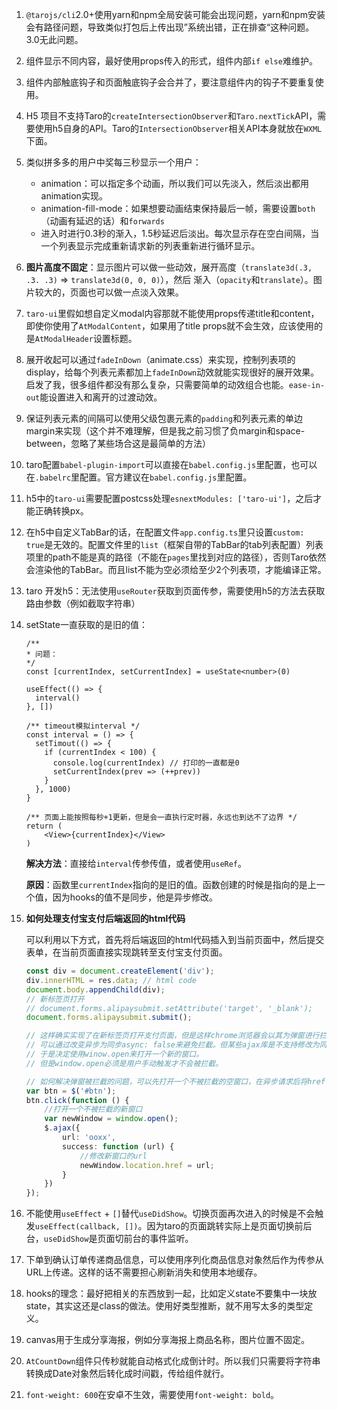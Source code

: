 1. `@tarojs/cli`2.0+使用yarn和npm全局安装可能会出现问题，yarn和npm安装会有路径问题，导致类似打包后上传出现”系统出错，正在排查“这种问题。3.0无此问题。

2. 组件显示不同内容，最好使用props传入的形式，组件内部`if else`难维护。

3. 组件内部触底钩子和页面触底钩子会合并了，要注意组件内的钩子不要重复使用。

4. H5 项目不支持Taro的`createIntersectionObserver`和`Taro.nextTick`API，需要使用h5自身的API。Taro的`IntersectionObserver`相关API本身就放在`WXML`下面。

5. 类似拼多多的用户中奖每三秒显示一个用户：

   - animation：可以指定多个动画，所以我们可以先淡入，然后淡出都用animation实现。
   - animation-fill-mode：如果想要动画结束保持最后一帧，需要设置`both`（动画有延迟的话）和`forwards`
   - 进入时进行0.3秒的渐入，1.5秒延迟后淡出。每次显示存在空白间隔，当一个列表显示完成重新请求新的列表重新进行循环显示。

6. **图片高度不固定**：显示图片可以做一些动效，展开高度（`translate3d(.3, .3. .3)` => `translate3d(0, 0, 0)`），然后 渐入（`opacity`和`translate`）。图片较大的，页面也可以做一点淡入效果。

7. `taro-ui`里假如想自定义modal内容那就不能使用props传递title和content，即使你使用了`AtModalContent`，如果用了title props就不会生效，应该使用的是`AtModalHeader`设置标题。

8. 展开收起可以通过`fadeInDown`（animate.css）来实现，控制列表项的display，给每个列表元素都加上`fadeInDown`动效就能实现很好的展开效果。启发了我，很多组件都没有那么复杂，只需要简单的动效组合也能。`ease-in-out`能设置进入和离开的过渡动效。

9. 保证列表元素的间隔可以使用父级包裹元素的`padding`和列表元素的单边margin来实现（这个并不难理解，但是我之前习惯了负margin和space-between，忽略了某些场合这是最简单的方法）

10. taro配置`babel-plugin-import`可以直接在`babel.config.js`里配置，也可以在`.babelrc`里配置。官方建议在`babel.config.js`里配置。

11. h5中的`taro-ui`需要配置postcss处理`esnextModules: ['taro-ui']`，之后才能正确转换px。

12. 在h5中自定义TabBar的话，在配置文件`app.config.ts`里只设置`custom: true`是无效的。配置文件里的`list`（框架自带的TabBar的tab列表配置）列表项里的path不能是真的路径（不能在`pages`里找到对应的路径），否则Taro依然会渲染他的TabBar。而且list不能为空必须给至少2个列表项，才能编译正常。

13. taro 开发h5：无法使用`useRouter`获取到页面传参，需要使用h5的方法去获取路由参数（例如截取字符串）

14. setState一直获取的是旧的值：

    ```tsx
    /**
    * 问题：
    */
    const [currentIndex, setCurrentIndex] = useState<number>(0)
    
    useEffect(() => {
      interval()
    }, [])
    
    /** timeout模拟interval */
    const interval = () => {
      setTimout(() => {
        if (currentIndex < 100) {
          console.log(currentIndex) // 打印的一直都是0
          setCurrentIndex(prev => (++prev))
        }            
      }, 1000)
    }
    
    /** 页面上能按照每秒+1更新，但是会一直执行定时器，永远也到达不了边界 */
    return (
    	<View>{currentIndex}</View>
    )
    ```

    **解决方法**：直接给`interval`传参传值，或者使用`useRef`。

    **原因**：函数里`currentIndex`指向的是旧的值。函数创建的时候是指向的是上一个值，因为hooks的值不是同步，他是异步修改。

15. **如何处理支付宝支付后端返回的html代码**

    可以利用以下方式，首先将后端返回的html代码插入到当前页面中，然后提交表单，在当前页面直接实现跳转至支付宝支付页面。

    ```ts
    const div = document.createElement('div');
    div.innerHTML = res.data; // html code
    document.body.appendChild(div);
    // 新标签页打开
    // document.forms.alipaysubmit.setAttribute('target', '_blank');
    document.forms.alipaysubmit.submit();
    
    // 这样确实实现了在新标签页打开支付页面，但是这样chrome浏览器会以其为弹窗进行拦截，所以这种方法是行不通的。
    // 可以通过改变异步为同步async: false来避免拦截。但某些ajax库是不支持修改为同步的。
    // 于是决定使用winow.open来打开一个新的窗口。
    // 但是window.open必须是用户手动触发才不会被拦截。
    
    // 如何解决弹窗被拦截的问题，可以先打开一个不被拦截的空窗口，在异步请求后将href替换。
    var btn = $('#btn');
    btn.click(function () {
        //打开一个不被拦截的新窗口
        var newWindow = window.open();
        $.ajax({
            url: 'ooxx',
            success: function (url) {
                //修改新窗口的url
                newWindow.location.href = url;
            }
        })
    });
    ```

16. 不能使用`useEffect` + `[]`替代`useDidShow`。切换页面再次进入的时候是不会触发`useEffect(callback, [])`。因为taro的页面跳转实际上是页面切换前后台，`useDidShow`是页面切前台的事件监听。

17. 下单到确认订单传递商品信息，可以使用序列化商品信息对象然后作为传参从URL上传递。这样的话不需要担心刷新消失和使用本地缓存。

18. hooks的理念：最好把相关的东西放到一起，比如定义state不要集中一块放state，其实这还是class的做法。使用好类型推断，就不用写太多的类型定义。

19. canvas用于生成分享海报，例如分享海报上商品名称，图片位置不固定。

20. `AtCountDown`组件只传秒就能自动格式化成倒计时。所以我们只需要将字符串转换成Date对象然后转化成时间戳，传给组件就行。

21. `font-weight: 600`在安卓不生效，需要使用`font-weight: bold`。


